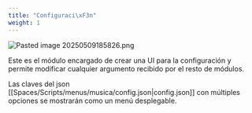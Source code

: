 ```yaml
---
title: "Configuraci\xF3n"
weight: 1
---
```


![Pasted image 20250509185826.png](Pasted-image-20250509185826.png)

Este es el módulo encargado de crear una UI para la configuración y permite modificar cualquier argumento recibido por el resto de módulos.

Las claves del json [[Spaces/Scripts/menus/musica/config.json|config.json]] con múltiples opciones se mostrarán como un menú desplegable.